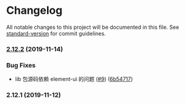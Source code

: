 # Changelog

All notable changes to this project will be documented in this file. See [standard-version](https://github.com/conventional-changelog/standard-version) for commit guidelines.

### [2.12.2](https://github.com/femessage/element/compare/v2.12.1...v2.12.2) (2019-11-14)


### Bug Fixes

* lib 包源码依赖 element-ui 的问题 ([#9](https://github.com/femessage/element/issues/9)) ([6b54717](https://github.com/femessage/element/commit/6b54717))

### 2.12.1 (2019-11-12)
